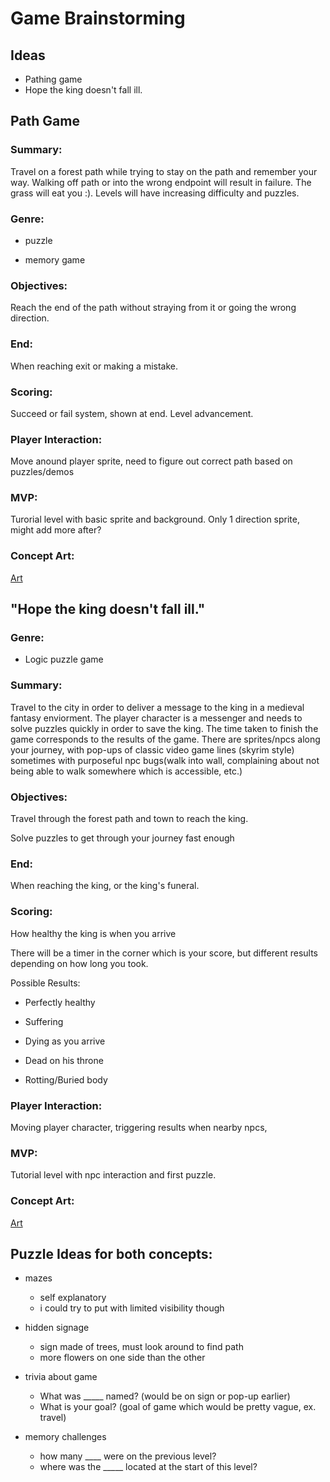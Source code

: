# Game Brainstorming 

## Ideas
- Pathing game
- Hope the king doesn't fall ill. 

## Path  Game 

### Summary:

Travel on a forest path while trying to stay on the path and remember your way. Walking off path or into the wrong endpoint will result in failure. The grass will eat you :). Levels will have increasing difficulty and puzzles.

### Genre:

- puzzle

- memory game

### Objectives:
Reach the end of the path without straying from it or going the wrong direction.

### End:
When reaching exit or making a mistake.

### Scoring:
Succeed or fail system, shown at end.
Level advancement.

### Player Interaction:
Move anound player sprite, need to figure out correct path based on puzzles/demos

### MVP:
Turorial level with basic sprite and background. Only 1 direction sprite, might add more after?

### Concept Art:
[Art](conceptArt.html)

## "Hope the king doesn't fall ill."

### Genre:

- Logic puzzle game

### Summary:

Travel to the city in order to deliver a message to the king in a medieval fantasy enviorment. The player character is a messenger and needs to solve puzzles quickly in order to save the king. The time taken to finish the game corresponds to the results of the game. 
There are sprites/npcs along your journey, with pop-ups of classic video game lines (skyrim style) sometimes with purposeful npc bugs(walk into wall, complaining about not being able to walk somewhere which is accessible, etc.)

### Objectives:
Travel through the forest path and town to reach the king.

Solve puzzles to get through your journey fast enough

### End:
When reaching the king, or the king's funeral.

### Scoring:
How healthy the king is when you arrive 

There will be a timer in the corner which is your score, but different results depending on how long you took.

Possible Results:

- Perfectly healthy

- Suffering

- Dying as you arrive

- Dead on his throne

- Rotting/Buried body

### Player Interaction:

Moving player character, triggering results when nearby npcs, 

### MVP:

Tutorial level with npc interaction and first puzzle.

### Concept Art:
[Art](conceptArt.html)

## Puzzle Ideas for both concepts:

- mazes
	- self explanatory
	- i could try to put with limited visibility though

- hidden signage
	- sign made of trees, must look around to find path
	- more flowers on one side than the other

- trivia about game
	- What was _____ named? (would be on sign or pop-up earlier)
	- What is your goal? (goal of game which would be pretty vague, ex. travel)

- memory challenges
	- how many ____ were on the previous level?
	- where was the _____ located at the start of this level?
